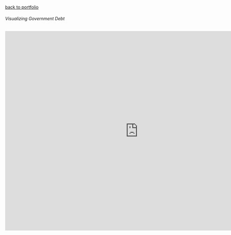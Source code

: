 [back to portfolio](README.md)

###### Visualizing Government Debt

<iframe src="https://data.oecd.org/chart/6BgS" width="860" height="645" style="border: 0" mozallowfullscreen="true" webkitallowfullscreen="true" allowfullscreen="true"><a href="https://data.oecd.org/chart/6BgS" target="_blank">OECD Chart: General government debt, Total, % of GDP, Annual, 2020</a></iframe>

<div class="flourish-embed flourish-chart" data-src="visualisation/8558160"><script src="https://public.flourish.studio/resources/embed.js"></script></div>
